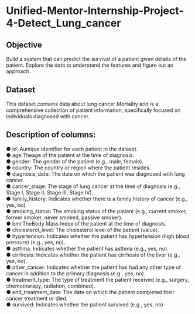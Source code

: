# Unified-Mentor-Internship-Project-4-Detect_Lung_cancer

## Objective
 Build a system that can predict the survival of a patient given details of the patient. Explore the
 data to understand the features and figure out an approach.

## Dataset
 This dataset contains data about lung cancer Mortality and is a comprehensive collection of patient
 information, specifically focused on individuals diagnosed with cancer.
 
## Description of columns:
 ● id: Aunique identifier for each patient in the dataset.<br>
 ● age:Theage of the patient at the time of diagnosis.<br>
 ● gender: The gender of the patient (e.g., male, female).<br>
 ● country: The country or region where the patient resides.<br>
 ● diagnosis_date: The date on which the patient was diagnosed with lung cancer.<br>
 ● cancer_stage: The stage of lung cancer at the time of diagnosis (e.g., Stage I, Stage II,
 Stage III, Stage IV).<br>
 ● family_history: Indicates whether there is a family history of cancer (e.g., yes, no).<br>
 ● smoking_status: The smoking status of the patient (e.g., current smoker, former smoker,
 never smoked, passive smoker).<br>
 ● bmi:TheBody Mass Index of the patient at the time of diagnosis.<br>
 ● cholesterol_level: The cholesterol level of the patient (value).<br>
 ● hypertension: Indicates whether the patient has hypertension (high blood pressure) (e.g.,
 yes, no).<br>
 ● asthma: Indicates whether the patient has asthma (e.g., yes, no).<br>
 ● cirrhosis: Indicates whether the patient has cirrhosis of the liver (e.g., yes, no).<br>
 ● other_cancer: Indicates whether the patient has had any other type of cancer in addition to
 the primary diagnosis (e.g., yes, no).<br>
 ● treatment_type: The type of treatment the patient received (e.g., surgery, chemotherapy,
 radiation, combined).<br>
 ● end_treatment_date: The date on which the patient completed their cancer treatment or died.<br>
 ● survived: Indicates whether the patient survived (e.g., yes, no)
